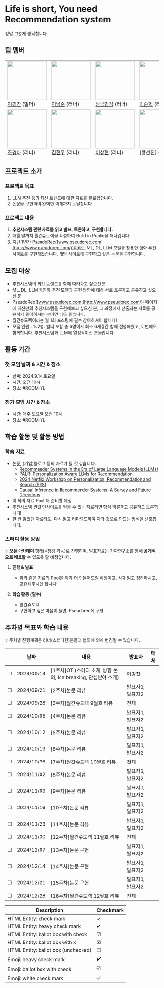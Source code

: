 # Life is short, You need Recommendation system

정말 그렇게 생각합니다.

## 팀 멤버
|    |  |   |    |
|---|------|-------|---------|
|   <img src = "https://github.com/user-attachments/assets/5567869c-f388-48bf-a023-f3593adee756" width="128px;"/> <br/> [이경찬](https://github.com/kyeongchan92) (빌더)  |  <img src = "https://github.com/user-attachments/assets/2d8f46c8-f9ad-46c9-a38e-40bedbd327bf" width="128px;"/> <br/> [이남준](https://github.com/dlskawns) (러너)  | <img src = "https://github.com/user-attachments/assets/89dcbbbc-0929-4f58-b6a9-c8db5f6825a1" width="128px;"/> <br/> [남궁민상](https://github.com/wholmesian) (러너)  |  <img src = "https://github.com/user-attachments/assets/ac295666-9ef3-4386-8f7e-5bd64b4ad40c" width="128px;"/> <br/> [박순혁](https://github.com/soonhp) (러너)  |
|  <img src = "https://github.com/user-attachments/assets/27506c46-2ade-42bb-95df-e9041f2f5c42" width="128px;"/> <br/> [조경아](https://github.com/Choah) (러너)  |  <img src = "https://github.com/user-attachments/assets/28fade68-faf6-43c6-9ead-50b9e54311d2" width="128px;"/> <br/> [김현우](https://github.com/choco9966) (러너)|  <img src = "" width="128px;"/> <br/> [이상현]() (러너) |  <img src = "https://github.com/user-attachments/assets/82d34d3e-8f58-44c9-8b67-e6082dd733f1" width="128px;"/> <br/> [황선진] (러너)  |

## 프로젝트 소개

### 프로젝트 목표
1. LLM 추천 등의 최신 트렌드에 대한 자료를 팔로업합니다.
2. 논문을 구현하여 완벽한 이해까지 도달합니다.

### 프로젝트 내용
1. **추천시스템 관련 자료를 읽고 발표, 토론하고, 구현합니다.**
2. 매월 말까지 월간슈도렉을 작성하여 Build in Public을 해나갑니다.
3. 지난 1년간 PseudoRec([www.pseudorec.com](http://www.pseudorec.com/))이라는 ML, DL, LLM 모델을 활용한 영화 추천 사이트를 구현해왔습니다. 해당 사이트에 구현하고 싶은 논문을 구현합니다.

## 모집 대상
- 추천시스템의 최신 트렌드를 함께 따라가고 싶으신 분
- ML, DL, LLM 개인화 추천 모델과 구현 방안에 대해 서로 토론하고 공유하고 싶으신 분
- PseudoRec([www.pseudorec.com](http://www.pseudorec.com/)) 페이지에 자신만의 추천시스템을 구현해보고 싶으신 분, 그 과정에서 산출되는 자료를 공유하기 좋아하시는 분이면 더욱 좋습니다.
- 월간슈도렉이라는 월 1회 포스팅에 필수 참여하셔야 합니다!
- 모집 인원 : 1~2명. 빌더 포함 총 6명이서 최소 6개월간 함께 진행해왔고, 이번에도 함께합니다. 추천시스템과 LLM에 열정적이신 분들입니다.

## 활동 기간
### 첫 모임 날짜 & 시간 & 장소
- 날짜: 2024.9.14 토요일
- 시간: 오전 10시
- 장소: #ROOM-YL

### 정기 모임 시간 & 장소
- 시간: 매주 토요일 오전 10시
- 장소: #ROOM-YL

## 학습 활동 및 활동 방법
### 학습 자료
- 논문, (기업)블로그 등의 자료가 될 것 같습니다.
  - [Recommender Systems in the Era of Large Language Models (LLMs)](https://arxiv.org/pdf/2307.02046)
  - [PALR: Personalization Aware LLMs for Recommendation](https://arxiv.org/pdf/2305.07622)
  - [2024 Netflix Workshop on Personalization, Recommendation and Search (PRS)](https://prs2024.splashthat.com/)
  - [Causal Inference in Recommender Systems: A Survey and Future Directions](https://arxiv.org/abs/2208.12397)
- 이 외의 자료 Pool 더 준비할 예정
- 추천시스템 관련 인사이트를 얻을 수 있는 자료라면 형식 막론하고 공유하고 토론합니다!
- 한 번 읽었던 자료라도, 다시 읽고 리마인드하여 자기 것으로 만드는 방식을 선호합니다.

### 스터디 활동 방법
💡 **오픈 아카데미** 형태(=청강 가능)로 진행하며, 발표자료는 가짜연구소를 통해 **공개적으로 배포할** 수 있도록 할 예정입니다.
    
1. **진행 & 발표**
    - 위와 같은 자료의 Pool을 제가 더 만들어드릴 예정이고, 각자 읽고 정리하시고, 공유해주시면 됩니다!
    
2. **학습 활동 (필수)**
    - 월간슈도렉
    - 구현하고 싶은 마음이 들면, Pseudorec에 구현


## 주차별 목표와 학습 내용
💡 주차별 진행계획은 러너(스터디원)분들과 협의에 의해 변경될 수 있습니다.


|| 날짜 | 내용 | 발표자 | 매체 | 
|-----| ----- | ----- | -------- | ----- |
| &#9744;  | 2024/09/14 | [1주차]OT (스터디 소개, 방향 논의, Ice breaking, 관심분야 소개) | 이경찬 |  | 
|&#9744; | 2024/09/21 | [2주차]논문 리뷰 | 발표자1, 발표자2 |  | 
|&#9744; | 2024/09/28 | [3주차]월간슈도렉 9월호 리뷰 | 전체 |  | 
|&#9744; | 2024/10/05 | [4주차]논문 리뷰 | 발표자1, 발표자2 |  | 
|&#9744; | 2024/10/12 | [5주차]논문 리뷰 | 발표자1, 발표자2 |  | 
|&#9744; | 2024/10/19 | [6주차]논문 리뷰 | 발표자1, 발표자2 |  | 
|&#9744; | 2024/10/26 | [7주차]월간슈도렉 10월호 리뷰 | 전체 |  | 
|&#9744; | 2024/11/02 | [8주차]논문 리뷰 | 발표자1, 발표자2 |  | 
|&#9744; | 2024/11/09 | [9주차]논문 리뷰 | 발표자1, 발표자2 |  | 
|&#9744; | 2024/11/16 | [10주차]논문 리뷰 | 발표자1, 발표자2 |  | 
|&#9744; | 2024/11/23 | [11주차]논문 리뷰 | 발표자1, 발표자2 |  | 
|&#9744; | 2024/11/30 | [12주차]월간슈도렉 11월호 리뷰 | 전체 |  | 
|&#9744; | 2024/12/07 | [13주차]논문 구현 | 발표자1, 발표자2 |  | 
|&#9744; | 2024/12/14 | [14주차]논문 구현 | 발표자1, 발표자2 |  | 
|&#9744; | 2024/12/21 | [15주차]논문 구현 | 발표자1, 발표자2 |  | 
|&#9744; | 2024/12/28 | [16주차]월간슈도렉 12월호 리뷰 | 전체 |  | 

| Description                         | Checkmark               |
| ----------------------------------- | ----------------------- |
| HTML Entity: check mark             | &check;                 |
| HTML Entity: heavy check mark       | &#10004;                |
| HTML Entity: ballot box with check  | &#9745;                 |
| HTML Entity: ballot box with x      | &#9746;                 |
| HTML Entity: ballot box (unchecked) | &#9744;                 |
| Emoji: heavy check mark             | :heavy_check_mark:      |
| Emoji: ballot box with check        | :ballot_box_with_check: |
| Emoji: white check mark             | :white_check_mark:      |
